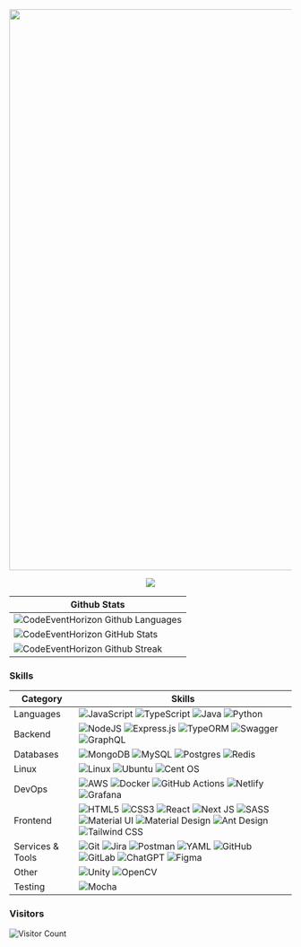 <link rel="stylesheet" type="text/css" href="./README.css">
<img align="center" src="https://user-images.githubusercontent.com/74038190/212284100-561aa473-3905-4a80-b561-0d28506553ee.gif" style="width:1000px" />
<p align="center">
    <img src="https://readme-typing-svg.herokuapp.com/?lines=I'm+Back-end+Developer;Welcome+to+my+profile!;Have+a+look+around!&font=Fira%20Code&color=%23D62F79&center=true&width=280&height=50">
</p>

<!--- ------------------------------------------------------------------------------------------------------------------------------------------------------ -->
<!--- -- GitHub Stats ------------------------------------------------------------------------------------------------------------------------------------ -->
<!--- ------------------------------------------------------------------------------------------------------------------------------------------------------ -->

| Github Stats |
| -- |
| ![CodeEventHorizon Github Languages](https://github-readme-stats-two-delta-92.vercel.app/api/top-langs/?username=CodeEventHorizon&hide=html,scss,css,cmake,shaderlab,php&layout=compact&langs_count=6&hide_title=true&card_width=500&theme=radical) |
| ![CodeEventHorizon GitHub Stats](https://github-readme-stats-two-delta-92.vercel.app/api?username=CodeEventHorizon&show_icons=true&include_all_commits=true&hide_title=true&card_width=500&theme=radical) |
| ![CodeEventHorizon Github Streak](https://github-readme-streak-stats.herokuapp.com/?user=CodeEventHorizon&bg_color=101010&card_width=500&theme=radical) |


<!--- ------------------------------------------------------------------------------------------------------------------------------------------------------ -->
<!--- -- Skills -------------------------------------------------------------------------------------------------------------------------------------------- -->
<!--- ------------------------------------------------------------------------------------------------------------------------------------------------------ -->

### Skills
| Category        | Skills        |
|-----------------|---------------|
| Languages        | ![JavaScript](https://img.shields.io/badge/javascript-%23323330.svg?style=for-the-badge&logo=javascript&logoColor=%23F7DF1E) ![TypeScript](https://img.shields.io/badge/typescript-%23007ACC.svg?style=for-the-badge&logo=typescript&logoColor=white) ![Java](https://img.shields.io/badge/java-%23ED8B00.svg?style=for-the-badge&logo=openjdk&logoColor=white) ![Python](https://img.shields.io/badge/Python-FFD43B?style=for-the-badge&logo=python&logoColor=blue) | <!-- PHP, C++, C#, GO, Data Structures & Algorithms -->
| Backend          | ![NodeJS](https://img.shields.io/badge/node.js-6DA55F?style=for-the-badge&logo=node.js&logoColor=white) ![Express.js](https://img.shields.io/badge/express.js-%23404d59.svg?style=for-the-badge&logo=express&logoColor=%2361DAFB) ![TypeORM](https://ziadoua.github.io/m3-Markdown-Badges/badges/TypeORM/typeorm1.svg) ![Swagger](https://img.shields.io/badge/-Swagger-%23Clojure?style=for-the-badge&logo=swagger&logoColor=white) ![GraphQL](https://img.shields.io/badge/-GraphQL-E10098?style=for-the-badge&logo=graphql&logoColor=white) | <!-- NestJS, Prisma, Fastify, EJS, , gRPC, SOAP, GraphQL, RxJs, JWT, OAuth, Redis, RabbitMQ, Kafka - CQRS, DDD, TDD, Microservices, SOA, Serverless, Swagger, WebSockets, Rest API -->
| Databases        | ![MongoDB](https://img.shields.io/badge/MongoDB-%234ea94b.svg?style=for-the-badge&logo=mongodb&logoColor=white) ![MySQL](https://img.shields.io/badge/mysql-%2300f.svg?style=for-the-badge&logo=mysql&logoColor=white) ![Postgres](https://img.shields.io/badge/postgres-%23316192.svg?style=for-the-badge&logo=postgresql&logoColor=white) ![Redis](https://img.shields.io/badge/redis-%23DD0031.svg?style=for-the-badge&logo=redis&logoColor=white) | <!-- ApacheCassandra, Neo4j, Firebase, InfluxDB, ElasticSearch -->
| Linux            | ![Linux](https://img.shields.io/badge/Linux-FCC624?style=for-the-badge&logo=linux&logoColor=black) ![Ubuntu](https://img.shields.io/badge/Ubuntu-E95420?style=for-the-badge&logo=ubuntu&logoColor=white) 	![Cent OS](https://img.shields.io/badge/cent%20os-002260?style=for-the-badge&logo=centos&logoColor=F0F0F0) | <!-- Bash Scripting -->
| DevOps           | ![AWS](https://img.shields.io/badge/AWS-%23FF9900.svg?style=for-the-badge&logo=amazon-aws&logoColor=white) ![Docker](https://img.shields.io/badge/docker-%230db7ed.svg?style=for-the-badge&logo=docker&logoColor=white) ![GitHub Actions](https://img.shields.io/badge/github%20actions-%232671E5.svg?style=for-the-badge&logo=githubactions&logoColor=white) ![Netlify](https://img.shields.io/badge/netlify-%23000000.svg?style=for-the-badge&logo=netlify&logoColor=#00C7B7) ![Grafana](https://img.shields.io/badge/grafana-%23F46800.svg?style=for-the-badge&logo=grafana&logoColor=white) | <!-- Nginx, Kubernetes, Terraform, Ansible, Ansible AWX, ArgoCD, Vault, Prometheus, Datadog, Consul, Artifactory, Jenkins, CDN -->
| Frontend         | ![HTML5](https://img.shields.io/badge/html5-%23E34F26.svg?style=for-the-badge&logo=html5&logoColor=white) ![CSS3](https://img.shields.io/badge/css3-%231572B6.svg?style=for-the-badge&logo=css3&logoColor=white) ![React](https://img.shields.io/badge/react-%2320232a.svg?style=for-the-badge&logo=react&logoColor=%2361DAFB) ![Next JS](https://img.shields.io/badge/Next-black?style=for-the-badge&logo=next.js&logoColor=white) ![SASS](https://img.shields.io/badge/SASS-hotpink.svg?style=for-the-badge&logo=SASS&logoColor=white) ![Material UI](https://img.shields.io/badge/Material%20UI-007FFF?style=for-the-badge&logo=mui&logoColor=white) ![Material Design](https://img.shields.io/badge/material%20design-757575?style=for-the-badge&logo=material%20design&logoColor=white) ![Ant Design](https://img.shields.io/badge/Ant%20Design-1890FF?style=for-the-badge&logo=antdesign&logoColor=white) ![Tailwind CSS](https://img.shields.io/badge/Tailwind_CSS-38B2AC?style=for-the-badge&logo=tailwind-css&logoColor=white) |
| Services & Tools | ![Git](https://img.shields.io/badge/git-%23F05033.svg?style=for-the-badge&logo=git&logoColor=white) ![Jira](https://img.shields.io/badge/jira-%230A0FFF.svg?style=for-the-badge&logo=jira&logoColor=white) ![Postman](https://img.shields.io/badge/Postman-FF6C37?style=for-the-badge&logo=postman&logoColor=white) ![YAML](https://img.shields.io/badge/yaml-%23ffffff.svg?style=for-the-badge&logo=yaml&logoColor=151515) ![GitHub](https://img.shields.io/badge/github-%23121011.svg?style=for-the-badge&logo=github&logoColor=white) ![GitLab](https://img.shields.io/badge/gitlab-%23181717.svg?style=for-the-badge&logo=gitlab&logoColor=white) ![ChatGPT](https://img.shields.io/badge/chatGPT-74aa9c?style=for-the-badge&logo=openai&logoColor=white) ![Figma](https://img.shields.io/badge/figma-%23F24E1E.svg?style=for-the-badge&logo=figma&logoColor=white) |
| Other            | ![Unity](https://img.shields.io/badge/unity-%23000000.svg?style=for-the-badge&logo=unity&logoColor=white) ![OpenCV](https://img.shields.io/badge/opencv-%23white.svg?style=for-the-badge&logo=opencv&logoColor=white) |
| Testing          | ![Mocha](https://img.shields.io/badge/-mocha-%238D6748?style=for-the-badge&logo=mocha&logoColor=white) | <!-- Cypress, Mocha, Jest -->

<!--- ------------------------------------------------------------------------------------------------------------------------------------------------------ -->
<!--- -- Visitors ------------------------------------------------------------------------------------------------------------------------------------------ -->
<!--- ------------------------------------------------------------------------------------------------------------------------------------------------------ -->

### Visitors 
![Visitor Count](https://profile-counter.glitch.me/CodeEventHorizon/count.svg)
<!--<details>
    <summary>
        🧠 My Skills ...
    </summary>
    <div></div>
</details>
<details>
    <summary>
        🌱 I’m currently learning ...
    </summary>
    <div></div>
</details>
-->
